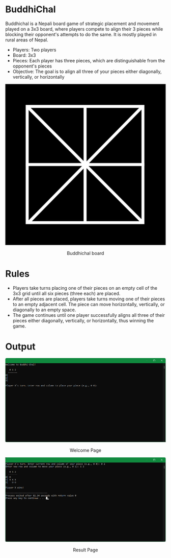 # BuddhiChal
 Buddhichal is a Nepali board game of strategic placement and movement played on a 3x3 board, where players compete to align their 3 pieces while blocking their opponent's attempts to do the same. It is mostly played in rural areas of Nepal.
- Players: Two players
- Board: 3x3
- Pieces: Each player has three pieces, which are distinguishable from the opponent's pieces
- Objective: The goal is to align all three of your pieces either diagonally, vertically, or horizontally

<div id="board">
  <img src=images/buddhichal_board.png>
  <p align="center">Buddhichal board</p>
</div>

# Rules
- Players take turns placing one of their pieces on an empty cell of the 3x3 grid until all six pieces (three each) are placed.
- After all pieces are placed, players take turns moving one of their pieces to an empty adjacent cell. The piece can move horizontally, vertically, or diagonally to an empty space.
- The game continues until one player successfully aligns all three of their pieces either diagonally, vertically, or horizontally, thus winning the game.

# Output

<div id="welcome">
  <img src=images/buddhichal_welcome.png>
  <p align="center">Welcome Page</p>
</div>

<div id="result">
  <img src=images/buddhichal_result.png>
  <p align="center">Result Page</p>
</div>
